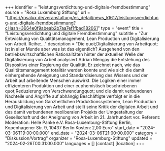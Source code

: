 +++
identifier = "leistungsverdichtung-und-digitale-fremdbestimmung"
source = "Rosa Luxemburg Stiftung"
url = "https://rosalux.de/veranstaltung/es_detail/news_51617/leistungsverdichtung-und-digitale-fremdbestimmung?cHash=3664e0f9abeab2b7aa7ef1fbad182061"
type = "event"
title = "Leistungsverdichtung und digitale Fremdbestimmung"
subtitle = "Zur Entwicklung von Qualitätsmanagement, Lean Production und Digitalisierung von Arbeit.  Reihe:…"
description = "Die quot;Digitalisierung von Arbeitquot; ist in aller Munde  aber was ist das eigentlich? Ausgehend von den betriebswirtschaftlichen Rationalitäten hinter der aktuellen Welle der Digitalisierung von Arbeit analysiert Adrian Mengay die Entstehung des Dispositivs einer Regierung der Qualität. Er zeichnet nach, wie das Qualitätsmanagement totalitär werden konnte und wie sich die damit einhergehende Aneignung und Standardisierung des Wissens und der Arbeit auf arbeitende Menschen auswirkt. Die Logiken einer immer effizienteren Produktion und einer euphemistisch beschriebenen quot;Reduzierung von Verschwendungquot; und die damit verbundenen Nachteile und Angriffe auf abhängig Beschäftigte verfolgt er in die Herausbildung von Ganzheitlichen Produktionssystemen, Lean Production und Digitalisierung von Arbeit und stellt seine Kritik der digitalen Arbeit und des damit verbundenen neoliberalen Projekts der Umgestaltung der Gesellschaft und der Aneignung von Arbeit im 21. Jahrhundert vor.
Referent: 
Moderation: 
Helle Panke e.V.  Rosa-Luxemburg-Stiftung Berlin, Kopenhagener Str. 9, 10437 Berlin
Kosten: 2,00 Euro"
start_date = "2024-03-06T19:00:00.000"
end_date = "2024-03-06T21:00:00.000"
category = "Diskussion/Vortrag"
organizer = "Rosa-Luxemburg-Stiftung"
updated = "2024-02-26T00:31:00.000"
languages = []
[contact]
[location]
+++